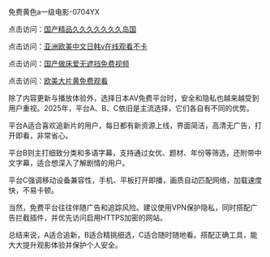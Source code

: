 免费黄色a一级电影-0704YX

点击访问：<a href="https://vassv.pages.dev/">国产精品久久久久久久久岛国</a>

点击访问：<a href="https://gsd-agv.pages.dev/">亚洲欧美中文日韩v在线观看不卡</a>

点击访问：<a href="https://gda-c7m.pages.dev/">国产做床爱无遮挡免费视频</a>

点击访问：<a href="https://tfda.pages.dev/">欧美大片黄免费观看</a>

除了内容更新与播放体验外，选择日本AV免费平台时，安全和隐私也越来越受到用户重视。2025年，平台A、B、C依旧是主流选择，它们各自有不同的优势。

平台A适合喜欢追新片的用户，每日都有新资源上线，界面简洁，高清无广告，打开即看，非常省心。

平台B则主打细致分类和多语字幕，支持通过女优、题材、年份等筛选，还附带中文字幕，适合想深入了解剧情的用户。

平台C强调移动设备兼容性，手机、平板打开即播，画质自动匹配网络，加载速度快，不易卡顿。

当然，免费平台往往伴随广告和追踪风险。建议使用VPN保护隐私，同时搭配广告拦截插件，并优先访问启用HTTPS加密的网站。

总结来说，A适合追新，B适合精挑细选，C适合随时随地看。搭配正确工具，能大大提升观影体验并保护个人安全。

<span style="display:none;">[Canonical link](https://github.com/ba20250704/so34 ）</span>
